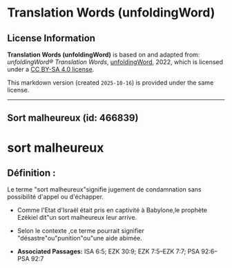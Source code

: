 # Translation Words (unfoldingWord)

## License Information

**Translation Words (unfoldingWord)** is based on and adapted from: _unfoldingWord® Translation Words_, [unfoldingWord](https://unfoldingword.org/utw), 2022, which is licensed under a [CC BY-SA 4.0 license](https://creativecommons.org/licenses/by-sa/4.0/legalcode.en).

This markdown version (created `2025-10-16`) is provided under the same license.



--------------------------------

## Sort malheureux (id: 466839)

sort malheureux
===============

Définition :
------------

Le terme "sort malheureux"signifie jugement de condamnation sans possibilité d'appel ou d'échapper.

* Comme l'Etat d'Israël était pris en captivité à Babylone,le prophète Ezékiel dit"un sort malheureux leur arrive.
* Selon le contexte ,ce terme pourrait signifier "désastre"ou"punition"ou"une aide abimée.

* **Associated Passages:** ISA 6:5; EZK 30:9; EZK 7:5–EZK 7:7; PSA 92:6–PSA 92:7

